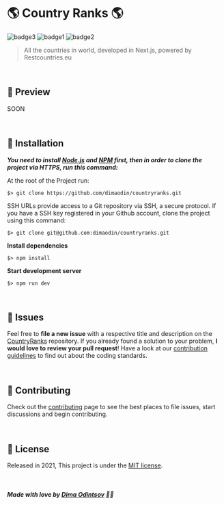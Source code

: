 # 🌎 Country Ranks 🌎

 ![badge3](https://img.shields.io/badge/nextjs-%23000000.svg?style=for-the-badge&logo=next.js&logoColor=white) ![badge1](https://img.shields.io/badge/javascript-%23323330.svg?style=for-the-badge&logo=javascript&logoColor=%23F7DF1E) ![badge2](https://img.shields.io/badge/css3-%231572B6.svg?style=for-the-badge&logo=css3&logoColor=white)
> All the countries in world, developed in Next.js, powered by Restcountries.eu

<br>

## :rocket: Preview

SOON

<br>

## :construction_worker: Installation

***You need to install [Node.js](https://nodejs.org/en/download/) and [NPM](https://www.npmjs.com/) first, then in order to clone the project via HTTPS, run this command:***

At the root of the Project run:

```
$> git clone https://github.com/dimaodin/countryranks.git
```

SSH URLs provide access to a Git repository via SSH, a secure protocol. If you have a SSH key registered in your Github account, clone the project using this command:

```
$> git clone git@github.com:dimaodin/countryranks.git
```

**Install dependencies**

```
$> npm install
```

**Start development server**

```
$> npm run dev
```

<br>

## :bug: Issues

Feel free to **file a new issue** with a respective title and description on the [CountryRanks](https://github.com/dimaodin/CountryRanks/issues) repository. If you already found a solution to your problem, **I would love to review your pull request**! Have a look at our [contribution guidelines](https://github.com/dimaodin/CountryRanks/blob/main/CONTRIBUTING.md) to find out about the coding standards.

<br>

## :tada: Contributing

Check out the [contributing](https://github.com/dimaodin/CountryRanks/blob/main/CONTRIBUTING.md) page to see the best places to file issues, start discussions and begin contributing.

<br>

## :closed_book: License

Released in 2021,
This project is under the [MIT license](https://github.com/dimaodin/CountryRanks/blob/main/LICENSE).

<br>

##### Made with love by [Dima Odintsov](https://github.com/DimaOdin) 💜🚀

